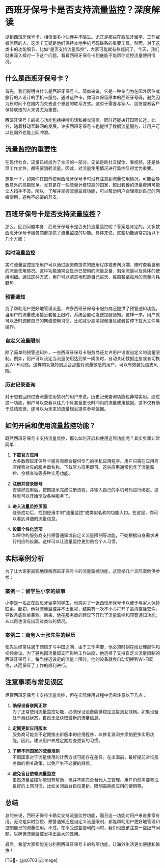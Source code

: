 # 西班牙保号卡是否支持流量监控？深度解读

提到西班牙保号卡，相信很多小伙伴并不陌生。尤其是那些在西班牙留学、工作或者旅居的人，这类卡无疑是他们保持本地手机号码联系的重要工具。然而，对于这类卡的功能细节，比如“是否支持流量监控”，大家可能就有些疑问了。今天，我们就来深入探讨一下这个问题，看看西班牙保号卡到底能不能帮你监控流量使用情况。

## 什么是西班牙保号卡？

首先，我们得明白什么是西班牙保号卡。简单来说，它是一种专门为在国外居住或旅行的人设计的手机卡服务。通过这种卡，你可以保留原本的西班牙号码，避免因为长时间不在国内而失去这个重要的联系方式。这对于需要与家人、朋友或者客户保持联络的人来说尤为重要。

西班牙保号卡的核心功能包括接听电话和接收短信，同时还能拨打国际长途。此外，随着移动互联网的发展，许多西班牙保号卡也提供了数据流量服务，让用户可以在国外也能上网冲浪。

## 流量监控的重要性

在现代社会，流量已经成为了生活的一部分。无论是刷社交媒体、看视频，还是处理工作文件，都需要消耗流量。因此，对流量使用情况进行监控显得尤为重要。

想象一下，如果你在国外使用西班牙保号卡时没有注意到流量使用情况，可能会导致意外的高额账单。尤其是在一些流量计费较高的国家，超出套餐的流量费用可能让人措手不及。所以，了解并掌握流量监控功能，可以帮助用户合理规划自己的网络使用，避免不必要的开支。

## 西班牙保号卡是否支持流量监控？

那么，回到问题本身：西班牙保号卡是否支持流量监控呢？答案是肯定的。大多数西班牙保号卡服务商都提供了流量监控的功能。具体来说，这些功能通常包括以下几个方面：

### 实时流量监控

实时流量监控是指用户可以通过服务商提供的应用程序或者网页端，随时查看当前的流量使用情况。这种功能通常会显示已使用的流量总量、剩余流量以及具体的使用明细。通过这种方式，用户可以清楚地知道自己每天、每周甚至每月的流量消耗趋势。

### 预警通知

为了帮助用户更好地管理流量，许多西班牙保号卡服务商还提供了预警通知功能。当用户的流量使用接近套餐上限时，系统会自动发送提醒通知。这样一来，用户就可以及时调整自己的网络使用习惯，比如减少高清视频播放或者暂停下载大文件等操作。

### 自定义流量限制

除了简单的预警通知外，一些西班牙保号卡服务商还允许用户设置自定义的流量限制。例如，用户可以设定当流量使用达到某一阈值时，自动关闭数据连接或者切换到Wi-Fi网络。这样的功能特别适合那些对流量敏感的用户，可以有效避免超支风险。

### 历史记录查询

对于想要回顾过去流量使用情况的用户来说，历史记录查询功能也非常实用。通过这一功能，用户可以查看以往几个月甚至更长时间内的流量使用数据。这不仅有助于总结规律，还可以为未来的流量规划提供参考依据。

## 如何开启和使用流量监控功能？

既然西班牙保号卡支持流量监控，那么如何开启和使用这项功能呢？其实步骤非常简单：

1. **下载官方应用**  
   大多数西班牙保号卡服务商都会提供专门的手机应用程序。用户只需在应用商店搜索对应的服务商名称，下载官方应用即可。这些应用通常包含了流量监控、余额查询等多种实用功能。

2. **注册并登录账号**  
   安装好应用后，按照提示完成注册流程，并输入自己的手机号码进行绑定。这样就可以开始享受各种服务了。

3. **进入流量监控页面**  
   登录成功后，找到应用中的“流量监控”或类似名称的功能入口。在这里，你可以看到详细的流量信息。

4. **设置个性化选项**  
   如果你的服务商支持预警通知或自定义流量限制等功能，不妨根据自身需求进行相应的设置。这样可以让流量监控更加贴合个人习惯。

## 实际案例分析

为了让大家更直观地理解西班牙保号卡的流量监控功能，这里举几个实际案例供参考：

### 案例一：留学生小李的故事  
小李是一名正在西班牙留学的学生，他购买了一张西班牙保号卡以便于与家人保持联系。起初，他对流量监控并不太重视，结果有一次不小心打开了高清直播软件，导致月底账单暴涨。后来，他在服务商的建议下开启了流量监控和预警通知功能，从此再也没有出现过类似的情况。

### 案例二：商务人士张先生的经历  
张先生经常往返于西班牙与中国之间，由于工作需要，他必须时刻在线处理邮件和视频会议。为了避免因流量超支而影响工作进度，他选择了支持自定义流量限制的西班牙保号卡。每当接近设定的流量上限时，他的设备就会自动切换到Wi-Fi网络，从而保证了工作的顺利进行。

## 注意事项与常见误区

尽管西班牙保号卡支持流量监控，但在实际使用过程中仍需注意以下几点：

1. **确保设备联网正常**  
   为了正常使用流量监控功能，必须保证设备能够稳定连接到互联网。如果设备处于离线状态，自然无法获取最新的流量信息。

2. **定期更新应用版本**  
   服务商可能会不定期推出新版本的应用程序，以修复漏洞并添加更多实用功能。因此，建议用户养成定期检查更新的习惯。

3. **了解不同国家的流量规则**  
   不同国家对于流量使用的计费方式可能存在差异。在出国前，最好提前咨询服务商的相关政策，以免产生不必要的麻烦。

4. **避免盲目依赖流量监控**  
   虽然流量监控功能很有帮助，但并不能完全替代人工管理。用户仍然需要养成良好的上网习惯，比如关闭后台自动更新、限制高耗能应用的使用等。

## 总结

总的来说，西班牙保号卡确实支持流量监控功能，而且这一功能对用户来说非常有用。无论是实时监控、预警通知还是自定义流量限制，都能帮助用户更好地管理和控制自己的流量使用。不过，在享受这些便利的同时，我们也应该注意一些细节问题，以确保流量监控发挥出最大的效用。

最后，希望大家都能充分利用西班牙保号卡的各项功能，让海外生活更加便捷和愉快！  

[TG💪+ @jx0703 ![Image](https://github.com/user-attachments/assets/dbca1d08-cadb-493c-b0ec-ad6f7a83f270)]